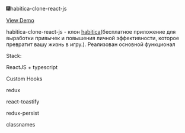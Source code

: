 🎆habitica-clone-react-js

<a href = 'https://habitica-clone-react.herokuapp.com/' >View Demo</a>

habitica-clone-react-js - клон <a href = 'https://habitica.com/static/home' >habitica</a>(бесплатное приложение для выработки привычек и повышения личной эффективности, которое превратит вашу жизнь в игру.). Реализован основной функционал

Stack:

ReactJS + typescript

Custom Hooks

redux

react-toastify

redux-persist

classnames
